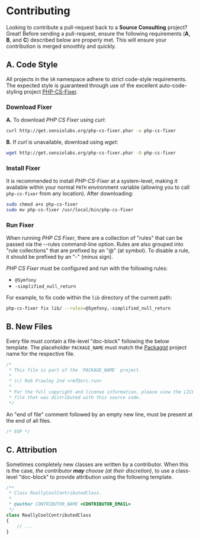 # Contributing

Looking to contribute a pull-request back to a **Source Consulting**
project? Great! Before sending a pull-request, ensure the following
requirements (__A__, __B__, and __C__) described below are properly met.
This will ensure your contribution is merged smoothly and quickly.

## A. Code Style

All projects in the `SR` namespace adhere to strict code-style
requirements. The expected style is guaranteed through use of the
excellent auto-code-styling project
[PHP-CS-Fixer](https://github.com/FriendsOfPHP/PHP-CS-Fixer).

### Download Fixer

__A.__ To download *PHP CS Fixer* using *curl*:

```bash
curl http://get.sensiolabs.org/php-cs-fixer.phar -o php-cs-fixer
```

__B.__ If *curl* is unavailable, download using *wget*:

```bash
wget http://get.sensiolabs.org/php-cs-fixer.phar -O php-cs-fixer
```

### Install Fixer

It is recommended to install *PHP-CS-Fixer* at a system-level, making it
available within your normal `PATH` environment variable (allowing you
to call `php-cs-fixer` from any location). After downloading:

```bash
sudo chmod a+x php-cs-fixer
sudo mv php-cs-fixer /usr/local/bin/php-cs-fixer
```

### Run Fixer

When running *PHP CS Fixer*, there are a collection of "rules" that can
be passed via the --rules command-line option. Rules are also grouped
into "rule collections" that are prefixed by an "@" (at symbol). To
disable a rule, it should be prefixed by an "-" (minus sign).

*PHP CS Fixer* must be configured and run with the following rules:
- `@Symfony`
- `-simplified_null_return`

For example, to fix code within the `lib` directory of the current path:

```bash
php-cs-fixer fix lib/ --rules=@Symfony,-simplified_null_return
```

## B. New Files

Every file must contain a file-level "doc-block" following the below
template. The placeholder `PACKAGE_NAME` must match the
[Packagist](https://packagist.org/) project name for the respective file.

```php
/*
 * This file is part of the `PACKAGE_NAME` project.
 *
 * (c) Rob Frawley 2nd <rmf@src.run>
 *
 * For the full copyright and license information, please view the LICENSE.md
 * file that was distributed with this source code.
 */
```

An "end of file" comment followed by an empty new line, must be present
at the end of all files.

```php
/* EOF */

```

## C. Attribution

Sometimes completely new classes are written by a contributor. When
this is the case, *the contributor __may__ choose (at their discretion)*,
to use a class-level "doc-block" to provide attribution using the
following template.

```php
/**
 * Class ReallyCoolContributedClass.
 *
 * @author CONTRIBUTOR_NAME <CONTRIBUTOR_EMAIL>
 */
class ReallyCoolContributedClass
{
    // ...
}
```
